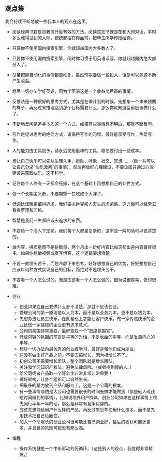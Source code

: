 ## 观点集

我会持续不断地放一些我本人的观点在这里。

-   阅读经典书籍是自我提升最有效的方法。阅读这些书就是在和大师对话，平时多么难得见到的大师，统统都摆在你面前，把毕生所学传授给你。
-   只要你不使用国内搜索引擎，你就超越国内大多数人了。
-   只要你不使用国内搜索引擎，同时你习惯于用英语读写，你就超越国内绝大部分人了。
-   尽量把能自动化的事情都自动化，虽然前期要做一些投入，但是可以源源不断产生收益。
-   想尽一切办法学好英语，因为学英语这是一个收益比巨高的事情。
-   反推法是一种很好的思考方式，尤其是在做计划的时候。先想象一个未来预期的样子，再反过来推理达到那个目标需要什么，那么你就知道当前应该做什么了。
-   不断地反问是追寻本质的一个方式，如果有些事情想不明白，那就不断反问。
-   写作是促进思考的绝佳方式，请保持写作的习惯，最好能享受写作，热爱写作。
-   人的能力由工具赋予，请永远使用最棒的工具，哪怕要付出一些成本。
-   想让自己快乐可以先从生理入手，运动、听歌、社交、冥想……（做一些可以让自己分泌“快乐激素”的事情），然后再做好心理建设，不要企图只通过心理建设来获取快乐，这不科学。
-   记住每个人终有一天都会死掉，在这个基础上再想想自己的处世方式。
-   做一个长期主义者，不要期望一口吃成个大胖子。
-   低调比炫耀更值得追求，我们要永远克服人天生的虚荣感。这方面可以经常去看看罗翔和芒格。
-   智慧是我们一生都应该去追求的东西。
-   不要给一个活人下定论，我们每个人都是复杂的，这不是一两句话可以说清楚的。
-   做内容，拼质量而不是拼数量，两个月出一份好内容比每天都出差内容要好很多。如果你想做视频或者写博客，这个逻辑要想清楚。
-   不要一直埋头苦干，而是冷静下来思考，好好想想自己的优势，好好想想自己应该以何种方式实现自己的目标，而绝对不是埋头苦干。
-   不要看一个人怎么说的，而是应该看一个人怎么做的，因为说很容易，做却很难。

-   创业

    -   创业如果连自己要做什么都不清楚，那就不应该创业。
    -   管理公司的第一原则是以人为本，而不是以业务为本，更不是以钱为本。
    -   先想办法让员工快乐，在此基础上才能让客户快乐。做一家传递快乐的企业比做一家赚钱的企业更有追求意义。
    -   公司的氛围非常重要，最好能找一个“首席氛围官”。
    -   开放包容的氛围的前提是平等的对话，不是表面的平等，而是发自内心的平等。
    -   想尽一切办法向最优秀的创业者学习，最好是和他们成为朋友。
    -   在没有做出好产品之前，不要去搞增长，因为根增长不了。
    -   初创公司不需要增长团队，整个团队就是增长团队。
    -   关注和学习知识产权法，避免法律风险。（或者找到懂的人。）
    -   给公司或者产品取一个好名字非常非常非常重要！
    -   做好架构，让各个组织可以自然生长。
    -   把最多的精力放到产品和服务上，这是一个公司的根本。
    -   有一些事情哪怕是大公司也需要很长的时间去做才能做到（那些砸人砸钱短时间做到的事情），比如说培养用户群体，创业公司如果在这样事情上领先同行半年一年的话，那么是非常有竞争优势的。
    -   应该先想能给用户什么样的产品，再反过来思考使用什么技术，而不是先用技术把自己给圈住。
    -   加入一个高增长的创业公司很可能比自己创业好，最后的收获可能还更多，并且冒的风险可能没有那么高。

-   编程
    -   操作系统就是一个中断驱动的死循环。（这是别人的观点，我觉得非常精炼。）
